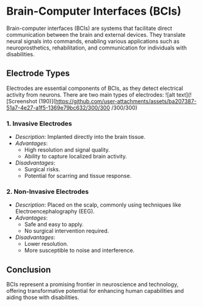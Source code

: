 # Brain-Computer Interfaces (BCIs)

Brain-computer interfaces (BCIs) are systems that facilitate direct communication between the brain and external devices. They translate neural signals into commands, enabling various applications such as neuroprosthetics, rehabilitation, and communication for individuals with disabilities.

## Electrode Types

Electrodes are essential components of BCIs, as they detect electrical activity from neurons. There are two main types of electrodes:
![alt text](![Screenshot (190)](https://github.com/user-attachments/assets/ba207387-51a7-4e27-a1f5-1369e79bc632/300/300
/300/300)

### 1. Invasive Electrodes
- *Description*: Implanted directly into the brain tissue.
- *Advantages*: 
  - High resolution and signal quality.
  - Ability to capture localized brain activity.
- *Disadvantages*: 
  - Surgical risks.
  - Potential for scarring and tissue response.

### 2. Non-Invasive Electrodes
- *Description*: Placed on the scalp, commonly using techniques like Electroencephalography (EEG).
- *Advantages*: 
  - Safe and easy to apply.
  - No surgical intervention required.
- *Disadvantages*: 
  - Lower resolution.
  - More susceptible to noise and interference.

## Conclusion

BCIs represent a promising frontier in neuroscience and technology, offering transformative potential for enhancing human capabilities and aiding those with disabilities.
